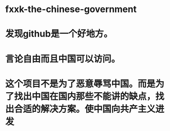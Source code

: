 # fxxk-the-chinese-government
# 发现github是一个好地方。
# 言论自由而且中国可以访问。
# 这个项目不是为了恶意辱骂中国。而是为了找出中国在国内那些不能讲的缺点，找出合适的解决方案。使中国向共产主义进发
